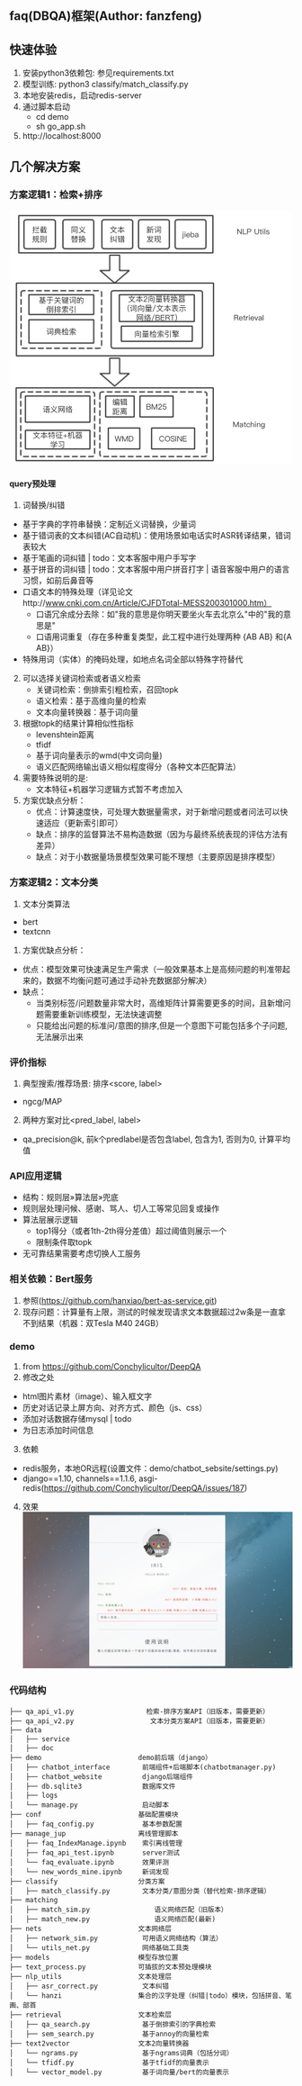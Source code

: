 ## faq(DBQA)框架(Author: fanzfeng)
## 快速体验
1. 安装python3依赖包: 参见requirements.txt
1. 模型训练: python3 classify/match_classify.py
1. 本地安装redis，启动redis-server
1. 通过脚本启动
   - cd demo
   - sh go_app.sh
1. http://localhost:8000

## 几个解决方案
### 方案逻辑1：检索+排序
![pic](data/doc/image.png)
#### query预处理
1. 词替换/纠错
  - 基于字典的字符串替换：定制近义词替换，少量词
  - 基于错词表的文本纠错(AC自动机)：使用场景如电话实时ASR转译结果，错词表较大
  - 基于笔画的词纠错 | todo：文本客服中用户手写字
  - 基于拼音的词纠错 | todo：文本客服中用户拼音打字 | 语音客服中用户的语言习惯，如前后鼻音等
  - 口语文本的特殊处理（详见论文http://www.cnki.com.cn/Article/CJFDTotal-MESS200301000.htm）
     - 口语冗余成分去除：如"我的意思是你明天要坐火车去北京么"中的"我的意思是"
     - 口语用词重复（存在多种重复类型，此工程中进行处理两种 {AB AB} 和{A AB}）
  - 特殊用词（实体）的掩码处理，如地点名词全部以特殊字符替代
2. 可以选择关键词检索或者语义检索
   - 关键词检索：倒排索引粗检索，召回topk
   - 语义检索：基于高维向量的检索
   - 文本向量转换器：基于词向量
3. 根据topk的结果计算相似性指标
   - levenshtein距离
   - tfidf
   - 基于词向量表示的wmd(中文词向量)
   - 语义匹配网络输出语义相似程度得分（各种文本匹配算法）
4. 需要特殊说明的是:
   - 文本特征+机器学习逻辑方式暂不考虑加入
5. 方案优缺点分析：
   - 优点：计算速度快，可处理大数据量需求，对于新增问题或者问法可以快速适应（更新索引即可）
   - 缺点：排序的监督算法不易构造数据（因为与最终系统表现的评估方法有差异）
   - 缺点：对于小数据量场景模型效果可能不理想（主要原因是排序模型）

### 方案逻辑2：文本分类
1. 文本分类算法
  - bert
  - textcnn
1. 方案优缺点分析：
  - 优点：模型效果可快速满足生产需求（一般效果基本上是高频问题的判准带起来的，数据不均衡问题可通过手动补充数据部分解决）
  - 缺点：
     - 当类别标签/问题数量非常大时，高维矩阵计算需要更多的时间，且新增问题需要重新训练模型，无法快速调整
     - 只能给出问题的标准问/意图的排序,但是一个意图下可能包括多个子问题, 无法展示出来
     
### 评价指标
1. 典型搜索/推荐场景: 排序<score, label>
  - ngcg/MAP
2. 两种方案对比<pred_label, label>
  - qa_precision@k, 前k个predlabel是否包含label, 包含为1, 否则为0, 计算平均值

### API应用逻辑
  - 结构：规则层»算法层»兜底
  - 规则层处理问候、感谢、骂人、切人工等常见回复或操作
  - 算法层展示逻辑
     - top1得分（或者1th-2th得分差值）超过阈值则展示一个
     - 限制条件取topk
  - 无可靠结果需要考虑切换人工服务
    
### 相关依赖：Bert服务
1. 参照(https://github.com/hanxiao/bert-as-service.git)
2. 现存问题：计算量有上限，测试的时候发现请求文本数据超过2w条是一直拿不到结果（机器：双Tesla M40 24GB）

### demo
1. from https://github.com/Conchylicultor/DeepQA
2. 修改之处
  - html图片素材（image）、输入框文字
  - 历史对话记录上屏方向、对齐方式、颜色（js、css）
  - 添加对话数据存储mysql | todo
  - 为日志添加时间信息
3. 依赖
- redis服务，本地OR远程(设置文件：demo/chatbot_sebsite/settings.py)
- django==1.10, channels==1.1.6, asgi-redis(https://github.com/Conchylicultor/DeepQA/issues/187)
4. 效果
![pic](data/doc/QA.png)

### 代码结构

```angular2html
├── qa_api_v1.py                  检索-排序方案API（旧版本，需要更新）
├── qa_api_v2.py                   文本分类方案API（旧版本，需要更新）
├── data
│   ├── service
│   ├── doc
├── demo                        demo前后端（django）
│   ├── chatbot_interface        前端组件+后端脚本(chatbotmanager.py)
│   ├── chatbot_website          django后端组件
│   ├── db.sqlite3               数据库文件
│   ├── logs
│   └── manage.py                启动脚本
├── conf                        基础配置模块
│   ├── faq_config.py            基本参数配置         
├── manage_jup                  离线管理脚本
│   ├── faq_IndexManage.ipynb    索引离线管理
│   ├── faq_api_test.ipynb       server测试  
│   └── faq_evaluate.ipynb       效果评测
│   └── new_words_mine.ipynb     新词发现
├── classify                    分类方案
│   ├── match_classify.py        文本分类/意图分类（替代检索-排序逻辑）
├── matching 
│   ├── match_sim.py                语义网络匹配（旧版本）
│   ├── match_new.py                语义网络匹配(最新)
├── nets                        文本网络层
│   ├── network_sim.py           可用语义网络结构（算法）      
│   └── utils_net.py             网络基础工具类
├── models                      模型存放位置
├── text_process.py             可插拔的文本预处理模块
├── nlp_utils                   文本处理层
│   ├── asr_correct.py           文本纠错
│   └── hanzi                   集合的汉字处理（纠错|todo）模块，包括拼音、笔画、部首           
├── retrieval                   文本检索层
│   ├── qa_search.py             基于倒排索引的字典检索
│   ├── sem_search.py            基于annoy的向量检索
├── text2vector                 文本2向量转换器
│   └── ngrams.py                基于ngrams词典（包括分词）
│   └── tfidf.py                 基于tfidf的向量表示
│   └── vector_model.py          基于词向量/bert的向量表示

```

